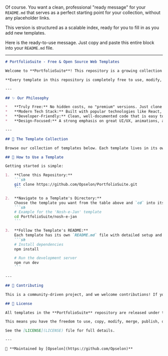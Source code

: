 Of course. You want a clean, professional "ready message" for your `README.md` that serves as a perfect starting point for your collection, without any placeholder links.

This version is structured as a scalable index, ready for you to fill in as you add new templates.

Here is the ready-to-use message. Just copy and paste this entire block into your `README.md` file.

---

```markdown
# PortfolioSuite - Free & Open Source Web Templates

Welcome to **PortfolioSuite**! This repository is a growing collection of free, open-source, and beautifully designed website templates. Our mission is to provide developers, designers, and creators with high-quality, modern starting points for their web projects.

**Every template in this repository is completely free to use, modify, and distribute for personal and commercial projects under the [MIT License](#📜-license).**

---

## ✨ Our Philosophy

*   **Truly Free:** No hidden costs, no "premium" versions. Just clone and build.
*   **Modern Tech Stack:** Built with popular technologies like React, Next.js, TypeScript, and Tailwind CSS.
*   **Developer-Friendly:** Clean, well-documented code that is easy to customize.
*   **Design-Focused:** A strong emphasis on great UI/UX, animations, and a polished user experience.

---

## 📂 The Template Collection

Browse our collection of templates below. Each template lives in its own directory and has a dedicated README with setup instructions and a live demo link.

## 🚀 How to Use a Template

Getting started is simple:

1.  **Clone this Repository:**
    ```sh
    git clone https://github.com/Opselon/PortfolioSuite.git
    ```

2.  **Navigate to a Template's Directory:**
    Choose the template you want from the table above and `cd` into its folder.
    ```sh
    # Example for the 'Nosh-e-Jan' template
    cd PortfolioSuite/nosh-e-jan
    ```

3.  **Follow the Template's README:**
    Each template has its own `README.md` file with detailed setup and customization instructions. Typically, it involves:
    ```sh
    # Install dependencies
    npm install

    # Run the development server
    npm run dev
    ```

---

## 🤝 Contributing

This is a community-driven project, and we welcome contributions! If you have an idea for a new template, want to fix a bug, or improve an existing project, please feel free to **open an issue** to discuss it or **submit a pull request**.

## 📜 License

All templates in the **PortfolioSuite** repository are released under the **MIT License**.

This means you have the freedom to use, copy, modify, merge, publish, distribute, sublicense, and/or sell copies of the software. You are not required to provide attribution, but a link back to this repository is always appreciated!

See the [LICENSE](LICENSE) file for full details.

---

👤 **Maintained by [Opselon](https://github.com/Opselon)**
```
